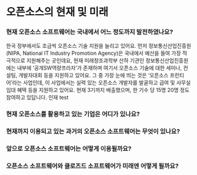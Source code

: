 # 오픈소스의 현재 및 미래

### 현재 오픈소스 소프트웨어는 국내에서 어느 정도까지 발전하였나요?

한국 정부에서도 조금씩 오픈소스 기술 지원을 늘리고 있어요. 먼저 정보통신산업진흥원(NIPA, National IT Industry Promotion Agency)은 국내에서 예산을 들여 가장 적극적으로 지원해주는 곳인데요, 현재 미래창조과학부 산하 기관인 정보통신산업진흥원에는 내부에 ‘공개SW역량프라자’가 존재하며 여기서 오픈소스 기술에 대한 세미나, 컨설팅, 개발자대회 등을 지원하고 있어요. 그 중 가장 눈에 띄는 것은 ‘오픈소스 프런티어’라는 사업인데, 이 사업에서는 실력 있는 오픈소스 개발자를 발굴하고 급여 및 사무실 임대 혜택 등을 지원하고 있어요. 현재 3기까지 배출했으며, 한 기수 당 15명 20명 정도 참여하고 있답니다.
인재 test

### 현재 오픈소스를 활용하고 있는 기업은 어디가 있나요?



### 현재까지 이용되고 있는 과거의 오픈소스 소프트웨어는 무엇이 있나요?

### 앞으로 오픈소스 소프트웨어는 어떻게 이용될까요?

### 오픈소스 소프트웨어와 클로즈드 소프트웨어가 미래엔 어떻게 될까요?